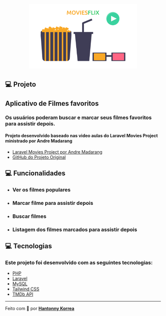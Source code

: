 <h1 align="center">
    <img alt="MOVIESFLIX" title="#MOVIESFLIX" src="/public/movieflix.png" width="350px" />
</h1>

## 💻 Projeto

<h2>Aplicativo de Filmes favoritos</h2>
<h3>Os usuários poderam buscar e marcar seus filmes favoritos para assistir depois.</h3>
<h4>Projeto desenvolvido baseado nas video aulas do Laravel Movies Project ministrado por Andre Madarang</h4>

-   [Laravel Movies Project por Andre Madarang](https://www.youtube.com/watch?v=9OKbmMqsREc&list=PLEhEHUEU3x5pYTjZze3fhYMB4Nl_WOHI4)
-   [GitHub do Projeto Original](https://github.com/drehimself/laravel-movies-example)

## 💻 Funcionalidades

- <h3>Ver os filmes populares</h3>
- <h3>Marcar filme para assistir depois</h3>
- <h3>Buscar filmes</h3>
- <h3>Listagem dos filmes marcados para assistir depois</h3>

## 💻 Tecnologias

<h3>Este projeto foi desenvolvido com as seguintes tecnologias:</h3>

-   [PHP](https://www.php.net)
-   [Laravel](https://laravel.com/)
-   [MySQL](https://www.mysql.com)
-   [Tailwind CSS](https://tailwindcss.com/)
-   [TMDb API](https://www.themoviedb.org/documentation/api)

---

Feito com 💜 por <a href="https://www.linkedin.com/in/hantonny-korrea-2853911a0/"><b>Hantonny Korrea</b></a>
